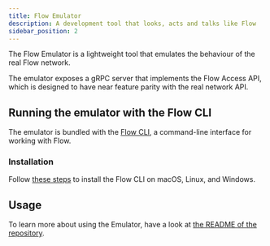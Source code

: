 ```yaml
---
title: Flow Emulator
description: A development tool that looks, acts and talks like Flow
sidebar_position: 2
---
```


The Flow Emulator is a lightweight tool that emulates the behaviour of the real Flow network.

The emulator exposes a gRPC server that implements the Flow Access API,
which is designed to have near feature parity with the real network API.

## Running the emulator with the Flow CLI

The emulator is bundled with the [Flow CLI](../../../build/getting-started/local-development/flow-cli/index.md), a command-line interface for working with Flow.

### Installation

Follow [these steps](../../../build/getting-started/local-development/flow-cli/install.md) to install the Flow CLI on macOS, Linux, and Windows.

## Usage

To learn more about using the Emulator,
have a look at [the README of the repository](https://github.com/onflow/flow-emulator/#starting-the-server).
